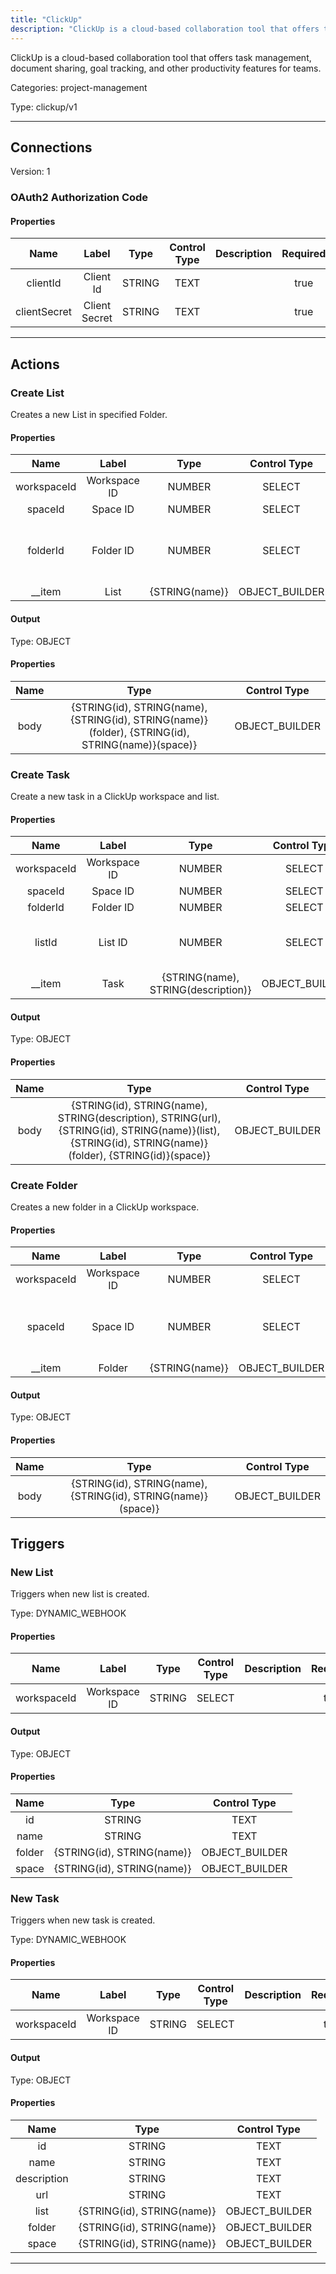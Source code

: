 ```yaml
---
title: "ClickUp"
description: "ClickUp is a cloud-based collaboration tool that offers task management, document sharing, goal tracking, and other productivity features for teams."
---
```


ClickUp is a cloud-based collaboration tool that offers task management, document sharing, goal tracking, and other productivity features for teams.


Categories: project-management


Type: clickup/v1

<hr />



## Connections

Version: 1


### OAuth2 Authorization Code

#### Properties

|      Name       |      Label     |     Type     |     Control Type     |     Description     |     Required        |
|:--------------:|:--------------:|:------------:|:--------------------:|:-------------------:|:-------------------:|
| clientId | Client Id | STRING | TEXT  |  | true  |
| clientSecret | Client Secret | STRING | TEXT  |  | true  |





<hr />



## Actions


### Create List
Creates a new List in specified Folder.

#### Properties

|      Name       |      Label     |     Type     |     Control Type     |     Description     |     Required        |
|:--------------:|:--------------:|:------------:|:--------------------:|:-------------------:|:-------------------:|
| workspaceId | Workspace ID | NUMBER | SELECT  |  | true  |
| spaceId | Space ID | NUMBER | SELECT  |  | true  |
| folderId | Folder ID | NUMBER | SELECT  |  ID of the folder where new list will be created.  |  true  |
| __item | List | {STRING\(name)} | OBJECT_BUILDER  |  | null  |


#### Output



Type: OBJECT


#### Properties

|     Name     |     Type     |     Control Type     |
|:------------:|:------------:|:--------------------:|
| body | {STRING\(id), STRING\(name), {STRING\(id), STRING\(name)}\(folder), {STRING\(id), STRING\(name)}\(space)} | OBJECT_BUILDER  |






### Create Task
Create a new task in a ClickUp workspace and list.

#### Properties

|      Name       |      Label     |     Type     |     Control Type     |     Description     |     Required        |
|:--------------:|:--------------:|:------------:|:--------------------:|:-------------------:|:-------------------:|
| workspaceId | Workspace ID | NUMBER | SELECT  |  | true  |
| spaceId | Space ID | NUMBER | SELECT  |  | true  |
| folderId | Folder ID | NUMBER | SELECT  |  | false  |
| listId | List ID | NUMBER | SELECT  |  ID of the list where new task will be created.  |  true  |
| __item | Task | {STRING\(name), STRING\(description)} | OBJECT_BUILDER  |  | null  |


#### Output



Type: OBJECT


#### Properties

|     Name     |     Type     |     Control Type     |
|:------------:|:------------:|:--------------------:|
| body | {STRING\(id), STRING\(name), STRING\(description), STRING\(url), {STRING\(id), STRING\(name)}\(list), {STRING\(id), STRING\(name)}\(folder), {STRING\(id)}\(space)} | OBJECT_BUILDER  |






### Create Folder
Creates a new folder in a ClickUp workspace.

#### Properties

|      Name       |      Label     |     Type     |     Control Type     |     Description     |     Required        |
|:--------------:|:--------------:|:------------:|:--------------------:|:-------------------:|:-------------------:|
| workspaceId | Workspace ID | NUMBER | SELECT  |  | true  |
| spaceId | Space ID | NUMBER | SELECT  |  ID of the space where new folder will be created.  |  true  |
| __item | Folder | {STRING\(name)} | OBJECT_BUILDER  |  | null  |


#### Output



Type: OBJECT


#### Properties

|     Name     |     Type     |     Control Type     |
|:------------:|:------------:|:--------------------:|
| body | {STRING\(id), STRING\(name), {STRING\(id), STRING\(name)}\(space)} | OBJECT_BUILDER  |








## Triggers


### New List
Triggers when new list is created.

Type: DYNAMIC_WEBHOOK
#### Properties

|      Name       |      Label     |     Type     |     Control Type     |     Description     |     Required        |
|:--------------:|:--------------:|:------------:|:--------------------:|:-------------------:|:-------------------:|
| workspaceId | Workspace ID | STRING | SELECT  |  | true  |


#### Output



Type: OBJECT


#### Properties

|     Name     |     Type     |     Control Type     |
|:------------:|:------------:|:--------------------:|
| id | STRING | TEXT  |
| name | STRING | TEXT  |
| folder | {STRING\(id), STRING\(name)} | OBJECT_BUILDER  |
| space | {STRING\(id), STRING\(name)} | OBJECT_BUILDER  |







### New Task
Triggers when new task is created.

Type: DYNAMIC_WEBHOOK
#### Properties

|      Name       |      Label     |     Type     |     Control Type     |     Description     |     Required        |
|:--------------:|:--------------:|:------------:|:--------------------:|:-------------------:|:-------------------:|
| workspaceId | Workspace ID | STRING | SELECT  |  | true  |


#### Output



Type: OBJECT


#### Properties

|     Name     |     Type     |     Control Type     |
|:------------:|:------------:|:--------------------:|
| id | STRING | TEXT  |
| name | STRING | TEXT  |
| description | STRING | TEXT  |
| url | STRING | TEXT  |
| list | {STRING\(id), STRING\(name)} | OBJECT_BUILDER  |
| folder | {STRING\(id), STRING\(name)} | OBJECT_BUILDER  |
| space | {STRING\(id), STRING\(name)} | OBJECT_BUILDER  |







<hr />

